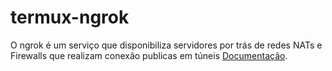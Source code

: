 # termux-ngrok
O ngrok é um serviço que disponibiliza servidores por trás de redes NATs e Firewalls que realizam conexão publicas em túneis [Documentação](https://ngrok.com/docs).



